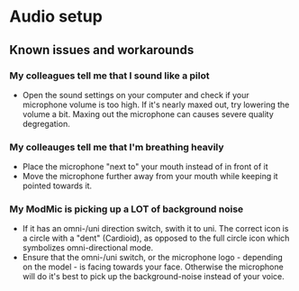 # Audio setup

## Known issues and workarounds

### My colleagues tell me that I sound like a pilot

- Open the sound settings on your computer and check if your microphone volume is too high. If it's nearly maxed out, try lowering the volume a bit. Maxing out the microphone can causes severe quality degregation.

### My colleauges tell me that I'm breathing heavily

- Place the microphone "next to" your mouth instead of in front of it
- Move the microphone further away from your mouth while keeping it pointed towards it.

### My ModMic is picking up a LOT of background noise

- If it has an omni-/uni direction switch, swith it to uni. The correct icon is a circle with a "dent" (Cardioid), as opposed to the full circle icon which symbolizes omni-directional mode.
- Ensure that the omni-/uni switch, or the microphone logo - depending on the model - is facing towards your face. Otherwise the microphone will do it's best to pick up the background-noise instead of your voice.

